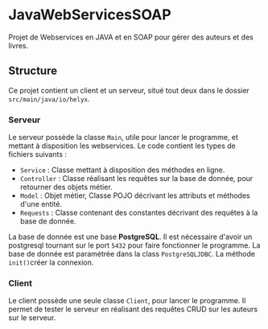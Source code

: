 # JavaWebServicesSOAP

Projet de Webservices en JAVA et en SOAP pour gérer des auteurs et des livres.

## Structure

Ce projet contient un client et un serveur, situé tout deux dans le dossier `src/main/java/io/helyx`.

### Serveur

Le serveur possède la classe `Main`, utile pour lancer le programme, et mettant à disposition les webservices.
Le code contient les types de fichiers suivants : 

- `Service` : Classe mettant à disposition des méthodes en ligne.
- `Controller` : Classe réalisant les requêtes sur la base de donnée, pour retourner des objets métier.
- `Model` : Objet métier, Classe POJO décrivant les attributs et méthodes d'une entité.
- `Requests` : Classe contenant des constantes décrivant des requêtes à la base de donnée.

La base de donnée est une base **PostgreSQL**. Il est nécessaire d'avoir un postgresql tournant sur le port `5432` pour faire fonctionner le programme.
La base de donnée est paramétrée dans la class `PostgreSQLJDBC`. La méthode `init()`créer la connexion.

### Client

Le client possède une seule classe `Client`, pour lancer le programme. Il permet de tester le serveur en réalisant des requêtes CRUD sur les auteurs sur le serveur.
